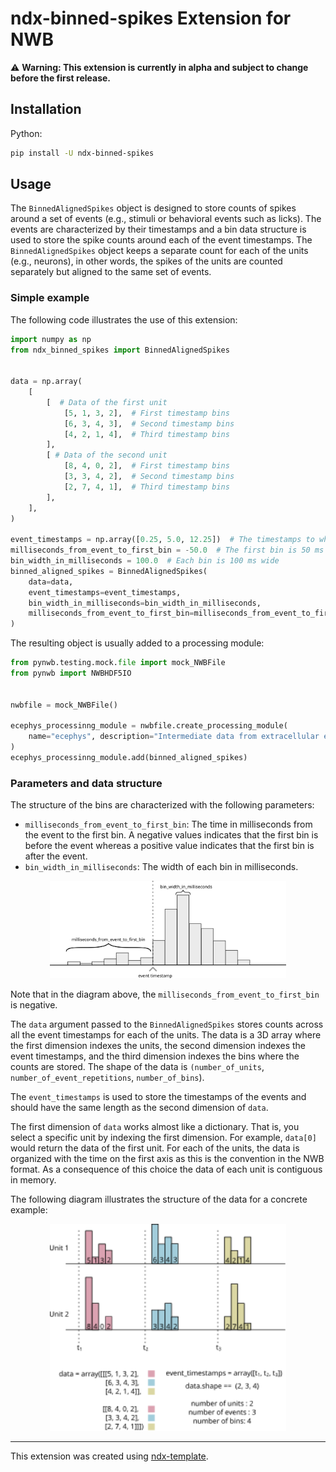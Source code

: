 # ndx-binned-spikes Extension for NWB

⚠️ **Warning: This extension is currently in alpha and subject to change before the first release.**


## Installation
Python:
```bash
pip install -U ndx-binned-spikes
```

## Usage

The `BinnedAlignedSpikes` object is designed to store counts of spikes around a set of events (e.g., stimuli or behavioral events such as licks). The events are characterized by their timestamps and a bin data structure is used to store the spike counts around each of the event timestamps. The `BinnedAlignedSpikes` object keeps a separate count for each of the units (e.g., neurons), in other words, the spikes of the units are counted separately but aligned to the same set of events.

### Simple example
The following code illustrates the use of this extension:

```python
import numpy as np
from ndx_binned_spikes import BinnedAlignedSpikes


data = np.array(
    [
        [  # Data of the first unit
            [5, 1, 3, 2],  # First timestamp bins
            [6, 3, 4, 3],  # Second timestamp bins
            [4, 2, 1, 4],  # Third timestamp bins
        ],
        [ # Data of the second unit
            [8, 4, 0, 2],  # First timestamp bins
            [3, 3, 4, 2],  # Second timestamp bins
            [2, 7, 4, 1],  # Third timestamp bins
        ],
    ],
)

event_timestamps = np.array([0.25, 5.0, 12.25])  # The timestamps to which we align the counts
milliseconds_from_event_to_first_bin = -50.0  # The first bin is 50 ms before the event
bin_width_in_milliseconds = 100.0  # Each bin is 100 ms wide
binned_aligned_spikes = BinnedAlignedSpikes(
    data=data,
    event_timestamps=event_timestamps,
    bin_width_in_milliseconds=bin_width_in_milliseconds,
    milliseconds_from_event_to_first_bin=milliseconds_from_event_to_first_bin
)

```

The resulting object is usually added to a processing module:

```python
from pynwb.testing.mock.file import mock_NWBFile
from pynwb import NWBHDF5IO


nwbfile = mock_NWBFile()

ecephys_processinng_module = nwbfile.create_processing_module(
    name="ecephys", description="Intermediate data from extracellular electrophysiology recordings, e.g., LFP."
)
ecephys_processinng_module.add(binned_aligned_spikes)
```

### Parameters and data structure
The structure of the bins are characterized with the following parameters:
 
* `milliseconds_from_event_to_first_bin`: The time in milliseconds from the event to the first bin. A negative values indicates that the first bin is before the event whereas a positive value indicates that the first bin is after the event. 
* `bin_width_in_milliseconds`: The width of each bin in milliseconds.


<div style="text-align: center;">
    <img src="./assets/parameters.svg" alt="Parameter meaning" style="width: 75%; height: auto;">
</div>

Note that in the diagram above, the `milliseconds_from_event_to_first_bin` is negative.



The `data` argument passed to the `BinnedAlignedSpikes` stores counts across all the event timestamps for each of the units. The data is a 3D array where the first dimension indexes the units, the second dimension indexes the event timestamps, and the third dimension indexes the bins where the counts are stored. The shape of the data is  `(number_of_units`, `number_of_event_repetitions`, `number_of_bins`). 


The `event_timestamps` is used to store the timestamps of the events and should have the same length as the second dimension of `data`.

The first dimension of `data` works almost like a dictionary. That is, you select a specific unit by indexing the first dimension. For example, `data[0]` would return the data of the first unit. For each of the units, the data is organized with the time on the first axis as this is the convention in the NWB format. As a consequence of this choice the data of each unit is contiguous in memory.

The following diagram illustrates the structure of the data for a concrete example:
<div style="text-align: center;">
<img src="./assets/data.svg" alt="Data meaning" style="width: 75%; height: auto;">
</div>




---
This extension was created using [ndx-template](https://github.com/nwb-extensions/ndx-template).